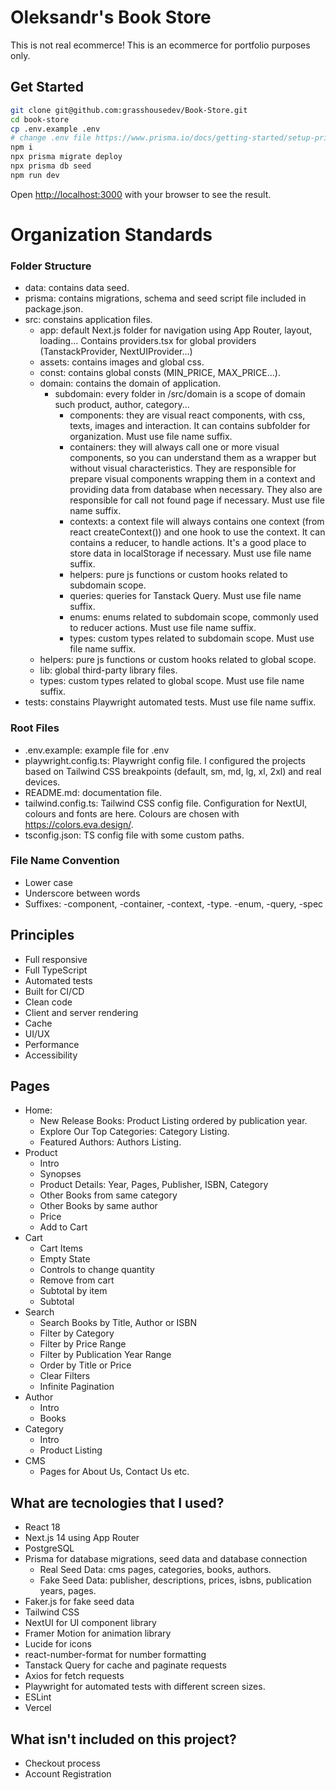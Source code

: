 # Oleksandr's Book Store

This is not real ecommerce! This is an ecommerce for portfolio purposes only.

## Get Started
```bash
git clone git@github.com:grasshousedev/Book-Store.git
cd book-store
cp .env.example .env
# change .env file https://www.prisma.io/docs/getting-started/setup-prisma/start-from-scratch/relational-databases/connect-your-database-typescript-postgresql
npm i
npx prisma migrate deploy
npx prisma db seed
npm run dev
```
Open [http://localhost:3000](http://localhost:3000) with your browser to see the result.

# Organization Standards

### Folder Structure
- data: contains data seed.
- prisma: contains migrations, schema and seed script file included in package.json.
- src: constains application files.
  - app: default Next.js folder for navigation using App Router, layout, loading... Contains providers.tsx for global providers (TanstackProvider, NextUIProvider...)
  - assets: contains images and global css.
  - const: contains global consts (MIN_PRICE, MAX_PRICE...).
  - domain: contains the domain of application.
    - subdomain: every folder in /src/domain is a scope of domain such product, author, category...
      - components: they are visual react components, with css, texts, images and interaction. It can contains subfolder for organization. Must use file name suffix.
      - containers: they will always call one or more visual components, so you can understand them as a wrapper but without visual characteristics. They are responsible for prepare visual components wrapping them in a context and providing data from database when necessary. They also are responsible for call not found page if necessary. Must use file name suffix.
      - contexts: a context file will always contains one context (from react createContext()) and one hook to use the context. It can contains a reducer, to handle actions. It's a good place to store data in localStorage if necessary. Must use file name suffix.
      - helpers: pure js functions or custom hooks related to subdomain scope.
      - queries: queries for Tanstack Query. Must use file name suffix.
      - enums: enums related to subdomain scope, commonly used to reducer actions. Must use file name suffix.
      - types: custom types related to subdomain scope. Must use file name suffix.
  - helpers: pure js functions or custom hooks related to global scope.
  - lib: global third-party library files.
  - types: custom types related to global scope. Must use file name suffix.
- tests: constains Playwright automated tests. Must use file name suffix.

### Root Files
- .env.example: example file for .env
- playwright.config.ts: Playwright config file. I configured the projects based on Tailwind CSS breakpoints (default, sm, md, lg, xl, 2xl) and real devices.
- README.md: documentation file.
- tailwind.config.ts: Tailwind CSS config file. Configuration for NextUI, colours and fonts are here. Colours are chosen with https://colors.eva.design/.
- tsconfig.json: TS config file with some custom paths.

### File Name Convention
- Lower case
- Underscore between words
- Suffixes: -component, -container, -context, -type. -enum, -query, -spec

## Principles
- Full responsive
- Full TypeScript
- Automated tests
- Built for CI/CD
- Clean code
- Client and server rendering
- Cache
- UI/UX
- Performance
- Accessibility

## Pages
- Home:
  - New Release Books: Product Listing ordered by publication year.
  - Explore Our Top Categories: Category Listing.
  - Featured Authors: Authors Listing.
- Product
  - Intro
  - Synopses
  - Product Details: Year, Pages, Publisher, ISBN, Category
  - Other Books from same category
  - Other Books by same author
  - Price
  - Add to Cart
- Cart
  - Cart Items
  - Empty State
  - Controls to change quantity
  - Remove from cart
  - Subtotal by item
  - Subtotal
- Search
  - Search Books by Title, Author or ISBN
  - Filter by Category
  - Filter by Price Range
  - Filter by Publication Year Range
  - Order by Title or Price
  - Clear Filters
  - Infinite Pagination
- Author
  - Intro
  - Books
- Category
  - Intro
  - Product Listing
- CMS
  - Pages for About Us, Contact Us etc.

## What are tecnologies that I used?
- React 18
- Next.js 14 using App Router
- PostgreSQL
- Prisma for database migrations, seed data and database connection
  - Real Seed Data: cms pages, categories, books, authors.
  - Fake Seed Data: publisher, descriptions, prices, isbns, publication years, pages.
- Faker.js for fake seed data
- Tailwind CSS
- NextUI for UI component library
- Framer Motion for animation library
- Lucide for icons
- react-number-format for number formatting
- Tanstack Query for cache and paginate requests
- Axios for fetch requests
- Playwright for automated tests with different screen sizes.
- ESLint
- Vercel

## What isn't included on this project?
- Checkout process
- Account Registration

